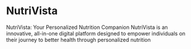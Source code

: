 # NutriVista
NutriVista: Your Personalized Nutrition Companion NutriVista is an innovative, all-in-one digital platform designed to empower individuals on their journey to better health through personalized nutrition
